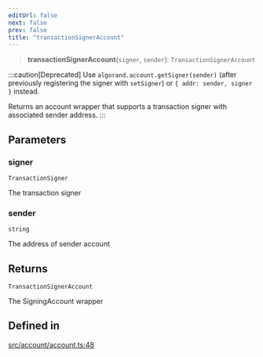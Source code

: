 ```yaml
---
editUrl: false
next: false
prev: false
title: "transactionSignerAccount"
---
```


> **transactionSignerAccount**(`signer`, `sender`): `TransactionSignerAccount`

:::caution[Deprecated]
Use `algorand.account.getSigner(sender)` (after previously registering the signer with `setSigner`) or `{ addr: sender, signer }` instead.

Returns an account wrapper that supports a transaction signer with associated sender address.
:::

## Parameters

### signer

`TransactionSigner`

The transaction signer

### sender

`string`

The address of sender account

## Returns

`TransactionSignerAccount`

The SigningAccount wrapper

## Defined in

[src/account/account.ts:48](https://github.com/algorandfoundation/algokit-utils-ts/blob/87156fe9637eca52c0bc9e840c5804088cb40974/src/account/account.ts#L48)
